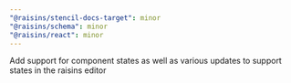 ```yaml
---
"@raisins/stencil-docs-target": minor
"@raisins/schema": minor
"@raisins/react": minor
---
```


Add support for component states as well as various updates to support states in the raisins editor
